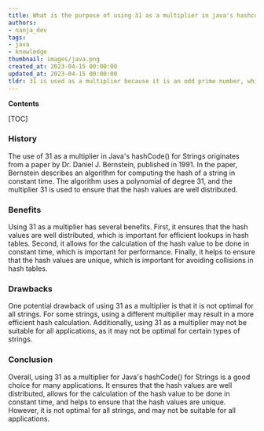 ```yaml
---
title: What is the purpose of using 31 as a multiplier in java's hashcode() method for strings?
authors:
- nanja_dev
tags:
- java
- knowledge
thumbnail: images/java.png
created_at: 2023-04-15 00:00:00
updated_at: 2023-04-15 00:00:00
tldr: 31 is used as a multiplier because it is an odd prime number, which helps to reduce the occurrence of collisions when calculating hash codes.
---
```


**Contents**

[TOC]

### History

The use of 31 as a multiplier in Java's hashCode() for Strings originates from a paper by Dr. Daniel J. Bernstein, published in 1991. In the paper, Bernstein describes an algorithm for computing the hash of a string in constant time. The algorithm uses a polynomial of degree 31, and the multiplier 31 is used to ensure that the hash values are well distributed.

### Benefits

Using 31 as a multiplier has several benefits. First, it ensures that the hash values are well distributed, which is important for efficient lookups in hash tables. Second, it allows for the calculation of the hash value to be done in constant time, which is important for performance. Finally, it helps to ensure that the hash values are unique, which is important for avoiding collisions in hash tables.

### Drawbacks

One potential drawback of using 31 as a multiplier is that it is not optimal for all strings. For some strings, using a different multiplier may result in a more efficient hash calculation. Additionally, using 31 as a multiplier may not be suitable for all applications, as it may not be optimal for certain types of strings.

### Conclusion

Overall, using 31 as a multiplier for Java's hashCode() for Strings is a good choice for many applications. It ensures that the hash values are well distributed, allows for the calculation of the hash value to be done in constant time, and helps to ensure that the hash values are unique. However, it is not optimal for all strings, and may not be suitable for all applications.
